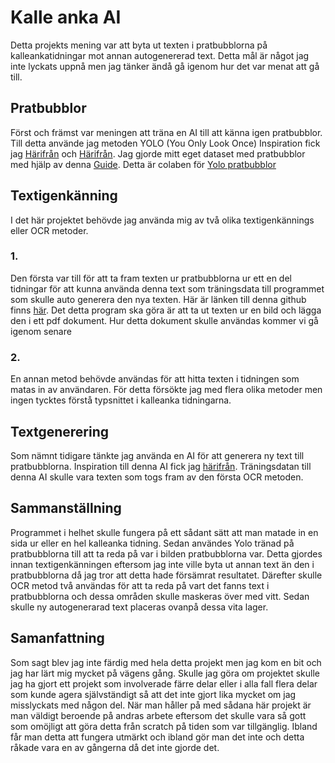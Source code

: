 # Kalle anka AI

Detta projekts mening var att byta ut texten i pratbubblorna på kalleankatidningar mot annan autogenererad text.
Detta mål är något jag inte lyckats uppnå men jag tänker ändå gå igenom hur det var menat att gå till.

## Pratbubblor
Först och främst var meningen att träna en AI till att känna igen pratbubblor. Till detta använde jag metoden YOLO (You Only Look Once)
Inspiration fick jag [Härifrån](https://colab.research.google.com/drive/1WHguFsueli-kBhyfcb5dDnZ66urTlFXU) och [Härifrån](https://github.com/abbjoafli/ComputerVision#train-yolo2-with-custom-objects).
Jag gjorde mitt eget dataset med pratbubblor med hjälp av denna [Guide](https://medium.com/@manivannan_data/yolo-annotation-tool-new-18c7847a2186). Detta är colaben för [Yolo pratbubblor](https://colab.research.google.com/drive/1Ed3q4sc2p9-_cFtjLg36hT-BOalslfdx#scrollTo=sx6mR4m2vAMb)


## Textigenkänning
I det här projektet behövde jag använda mig av två olika textigenkännings eller OCR metoder.

### 1.
Den första var till för att ta fram texten ur pratbubblorna ur ett en del tidningar för att kunna använda denna text som träningsdata till programmet som skulle auto generera den nya texten.
Här är länken till denna github finns [här](https://github.com/jbarlow83/OCRmyPDF).
Det detta program ska göra är att ta ut texten ur en bild och lägga den i ett pdf dokument. Hur detta dokument skulle användas kommer vi gå igenom senare

### 2.
En annan metod behövde användas för att hitta texten i tidningen som matas in av användaren. För detta försökte jag med flera olika metoder men ingen tycktes förstå typsnittet i kalleanka tidningarna. 

## Textgenerering
Som nämnt tidigare tänkte jag använda en AI för att generera ny text till pratbubblorna. Inspiration till denna AI fick jag [härifrån](https://colab.research.google.com/drive/1E7A_sKswEkeaYup2vAZGyjSPkzyVSEbj). Träningsdatan till denna AI skulle vara texten som togs fram av den första OCR metoden. 

## Sammanställning
Programmet i helhet skulle fungera på ett sådant sätt att man matade in en sida ur eller en hel kalleanka tidning. Sedan användes Yolo tränad på pratbubblorna till att ta reda på var i bilden pratbubblorna var. Detta gjordes innan textigenkänningen eftersom jag inte ville byta ut annan text än den i pratbubblorna då jag tror att detta hade försämrat resultatet. Därefter skulle OCR metod två användas för att ta reda på vart det fanns text i pratbubblorna och dessa områden skulle maskeras över med vitt. Sedan skulle ny autogenerarad text placeras ovanpå dessa vita lager.

## Samanfattning
Som sagt blev jag inte färdig med hela detta projekt men jag kom en bit och jag har lärt mig mycket på vägens gång.
Skulle jag göra om projektet skulle jag ha gjort ett projekt som involverade färre delar eller i alla fall flera delar som kunde agera självständigt så att det inte gjort lika mycket om jag misslyckats med någon del. När man håller på med sådana här projekt är man väldigt beroende på andras arbete eftersom det skulle vara så gott som omöjligt att göra detta från scratch på tiden som var tillgänglig. Ibland får man detta att fungera utmärkt och ibland gör man det inte och detta råkade vara en av gångerna då det inte gjorde det.
